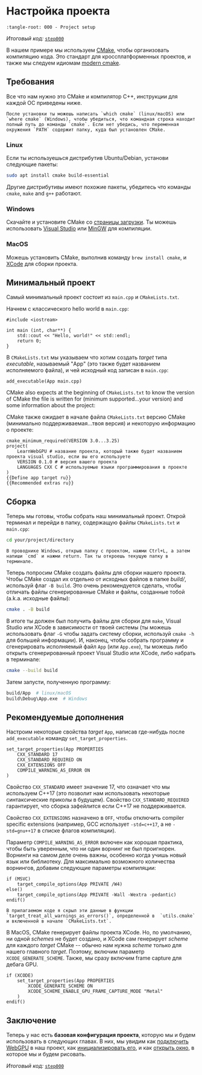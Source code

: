 Настройка проекта
=============

```{lit-setup}
:tangle-root: 000 - Project setup
```

*Итоговый код:* [`step000`](https://github.com/eliemichel/LearnWebGPU-Code/tree/step000)

В нашем примере мы используем [CMake](https://cmake.org/), чтобы организовать компиляцию кода. Это стандарт для кроссплатформенных проектов, и также мы следуем идиомам [modern cmake](https://cliutils.gitlab.io/modern-cmake/).

Требования
------------

Все что нам нужно это CMake и компилятор C++, инструкции для каждой ОС приведены ниже.


```{hint}
После установки ты можешь написать `which cmake` (linux/macOS) или `where cmake` (Windows), чтобы убедиться, что командная строка находит полный путь до команды `cmake`. Если нет убедись, что переменная окружения `PATH` содержит папку, куда был установлен CMake.

```

### Linux

Если ты используешься дистрибутив Ubuntu/Debian, установи следующие пакеты:

```bash
sudo apt install cmake build-essential
```

Другие дистрибутивы имеют похожие пакеты, убедитесь что команды `cmake`, `make` and `g++` работают.
### Windows

Скачайте и установите CMake со [страницы загрузки](https://cmake.org/download/). Ты можешь использовать [Visual Studio](https://visualstudio.microsoft.com/downloads/) или [MinGW](https://www.mingw-w64.org/) для компиляции.

### MacOS

Можешь установить CMake, выполнив команду `brew install cmake`, и [XCode](https://developer.apple.com/xcode/) для сборки проекта.

Минимальный проект
---------------

Самый минимальный проект состоит из `main.cpp` и `CMakeLists.txt`.

Начнем с классического hello world в `main.cpp`:

```{lit} C++, file: main.cpp ru
#include <iostream>

int main (int, char**) {
	std::cout << "Hello, world!" << std::endl;
	return 0;
}
```

В `CMakeLists.txt` мы указываем что хотим создать *target* типа *executable*, называемый "App" (это также будет названием исполняемого файла), и чей исходный код записан в `main.cpp`:

```{lit} CMake, Define app target ru
add_executable(App main.cpp)
```

CMake also expects at the beginning of `CMakeLists.txt` to know the version of CMake the file is written for (minimum supported...your version) and some information about the project:

CMake также ожидает в начале файла `CMakeLists.txt` версию CMake (минимально поддерживаемая...твоя версия) и некоторую информацию о проекте:


```{lit} CMake, file: CMakeLists.txt ru
cmake_minimum_required(VERSION 3.0...3.25)
project(
	LearnWebGPU # название проекта, который также будет названием проекта visual studio, если вы его используете
	VERSION 0.1.0 # версия вашего проекта
	LANGUAGES CXX C # используемые языки программирования в проекте
)
{{Define app target ru}}
{{Recommended extras ru}}
```

Сборка
--------

Теперь мы готовы, чтобы собрать наш минимальный проект. Открой терминал и перейди в папку, содержащую файлы `CMakeLists.txt` и `main.cpp`:


```bash
cd your/project/directory
```

```{hint}
В проводнике Windows, открыв папку с проектом, нажми Ctrl+L, а затем напиши `cmd` и нажми return. Так ты откроешь текущую папку в терминале.
```

Теперь попросим CMake создать файлы для сборки нашего проекта. Чтобы CMake создал их отдельно от исходных файлов в папке *build/*, используй флаг `-B build`. Это очень рекомендуется сделать, чтобы отличать файлы сгенерированные CMake и файлы, созданные тобой (a.k.a. исходные файлы):

```bash
cmake . -B build
```

В итоге ты должен был получить файлы для сборки для `make`, Visual Studio или XCode в зависимости от твоей системы (ты можешь использовать флаг `-G` чтобы задать систему сборки, используй `cmake -h` для большей информации). И, наконец, чтобы собрать программу и сгенерировать исполняемый файл `App` (или `App.exe`), ты можешь либо открыть сгенерированный проект Visual Studio или XCode, либо набрать в терминале:


```bash
cmake --build build
```

Затем запусти, полученную программу:

```bash
build/App  # linux/macOS
build\Debug\App.exe  # Windows
```

Рекомендуемые дополнения
------------------

Настроим некоторые свойства *target* `App`, написав где-нибудь после `add_executable` команду `set_target_properties`.


```{lit} CMake, Recommended extras ru
set_target_properties(App PROPERTIES
	CXX_STANDARD 17
	CXX_STANDARD_REQUIRED ON
	CXX_EXTENSIONS OFF
	COMPILE_WARNING_AS_ERROR ON
)
```

Свойство `CXX_STANDARD` имеет значение 17, что означает что мы используем C++17 (это позволит нам использовать некоторые синтаксические приколы в будущем). Свойство `CXX_STANDARD_REQUIRED` гарантирует, что сборка зафейлится если C++17 не поддерживается.

Свойство `CXX_EXTENSIONS` назначено в `OFF`, чтобы отключить compiler specific extensions (например, GCC использует `-std=c++17`, а не `-std=gnu++17` в списке флагов компиляции).

Параметр `COMPILE_WARNING_AS_ERROR` включен как хорошая практика, чтобы быть уверенным, что ни один ворнинг не был проигнорен. Ворнинги на самом деле очень важны, особенно когда учишь новый язык или библиотеку. Для максимально возможного количества ворнингов, добавим следующие параметры компиляции:


```{lit} CMake, Recommended extras ru (append)
if (MSVC)
	target_compile_options(App PRIVATE /W4)
else()
	target_compile_options(App PRIVATE -Wall -Wextra -pedantic)
endif()
```

```{note}
В прилагаемом коде я скрыл эти данные в функции `target_treat_all_warnings_as_errors()`, определенной в  `utils.cmake` и включенной в начале `CMakeLists.txt`.
```

В MacOS, CMake генерирует файлы проекта XCode. Но, по умолчанию, ни одной *schemes* не будет создано, и XCode сам генерирует *scheme* для каждого *target* CMake  -- обычно нам нужна *scheme* только для нашего главного *target*. Поэтому, включим параметр `XCODE_GENERATE_SCHEME`.
Также, мы сразу включим frame capture для дебага GPU.

```{lit} CMake, Recommended extras ru (append)
if (XCODE)
	set_target_properties(App PROPERTIES
		XCODE_GENERATE_SCHEME ON
		XCODE_SCHEME_ENABLE_GPU_FRAME_CAPTURE_MODE "Metal"
	)
endif()
```

Заключение
----------

Теперь у нас есть **базовая конфигурация проекта**, которую мы и будем использовать в следующих главах. В них, мы увидим как [подключить WebGPU](hello-webgpu.md) в наш проект, как [инициализировать его](adapter-and-device/index.md), и как [открыть окно](opening-a-window.md), в которое мы и будем рисовать.


*Итоговый код:* [`step000`](https://github.com/eliemichel/LearnWebGPU-Code/tree/step000)
